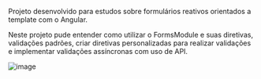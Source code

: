 Projeto desenvolvido para estudos sobre formulários reativos orientados a template com o Angular.

Neste projeto pude entender como utilizar o FormsModule e suas diretivas, validações padrões, criar diretivas personalizadas para realizar validações e implementar validações assíncronas com uso de API.

![image](https://github.com/RickFernandez/reactive-forms/assets/89798238/f5a5cc33-de55-4c24-9615-e1728aea7774)
